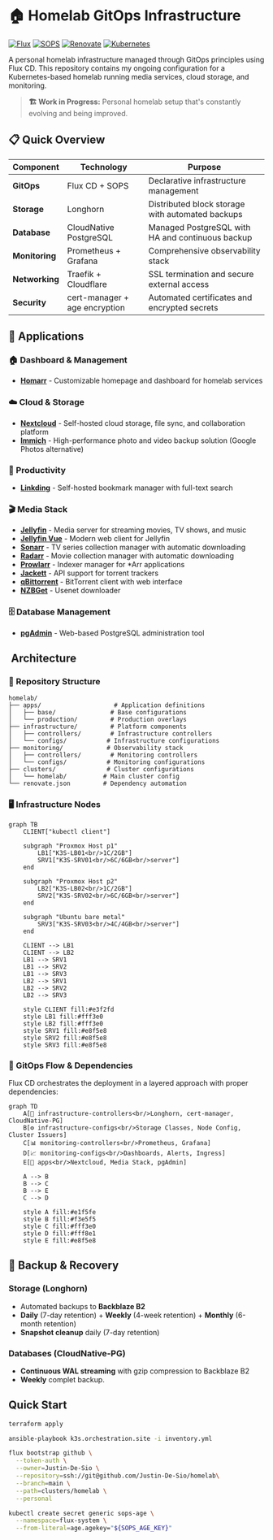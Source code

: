 # 🏠 Homelab GitOps Infrastructure

[![Flux](https://img.shields.io/badge/GitOps-Flux-5C7CFA.svg)](https://fluxcd.io/)
[![SOPS](https://img.shields.io/badge/Secrets-SOPS-orange.svg)](https://github.com/mozilla/sops)
[![Renovate](https://img.shields.io/badge/Dependencies-Renovate-1f8ceb.svg)](https://renovatebot.com/)
[![Kubernetes](https://img.shields.io/badge/Platform-Kubernetes-326CE5.svg)](https://kubernetes.io/)

A personal homelab infrastructure managed through GitOps principles using Flux CD. This repository contains my ongoing configuration for a Kubernetes-based homelab running media services, cloud storage, and monitoring.

> **🏗️ Work in Progress:** Personal homelab setup that's constantly evolving and being improved.

## 📋 Quick Overview

| **Component** | **Technology** | **Purpose** |
|---------------|----------------|-------------|
| **GitOps** | Flux CD + SOPS | Declarative infrastructure management |
| **Storage** | Longhorn | Distributed block storage with automated backups |
| **Database** | CloudNative PostgreSQL | Managed PostgreSQL with HA and continuous backup |
| **Monitoring** | Prometheus + Grafana | Comprehensive observability stack |
| **Networking** | Traefik + Cloudflare | SSL termination and secure external access |
| **Security** | cert-manager + age encryption | Automated certificates and encrypted secrets |

## 📱 Applications

### **🏠 Dashboard & Management**
- **[Homarr](https://homarr.dev/)** - Customizable homepage and dashboard for homelab services

### **☁️ Cloud & Storage**
- **[Nextcloud](https://nextcloud.com/)** - Self-hosted cloud storage, file sync, and collaboration platform
- **[Immich](https://immich.app/)** - High-performance photo and video backup solution (Google Photos alternative)

### **🔖 Productivity**
- **[Linkding](https://github.com/sissbruecker/linkding)** - Self-hosted bookmark manager with full-text search

### **🎬 Media Stack**
- **[Jellyfin](https://jellyfin.org/)** - Media server for streaming movies, TV shows, and music
- **[Jellyfin Vue](https://github.com/jellyfin/jellyfin-vue)** - Modern web client for Jellyfin
- **[Sonarr](https://sonarr.tv/)** - TV series collection manager with automatic downloading
- **[Radarr](https://radarr.video/)** - Movie collection manager with automatic downloading
- **[Prowlarr](https://prowlarr.com/)** - Indexer manager for *Arr applications
- **[Jackett](https://github.com/Jackett/Jackett)** - API support for torrent trackers
- **[qBittorrent](https://www.qbittorrent.org/)** - BitTorrent client with web interface
- **[NZBGet](https://nzbget.net/)** - Usenet downloader

### **🗄️ Database Management**
- **[pgAdmin](https://www.pgadmin.org/)** - Web-based PostgreSQL administration tool



## ️ Architecture

### 📁 Repository Structure
```
homelab/
├── apps/                    # Application definitions
│   ├── base/               # Base configurations
│   └── production/         # Production overlays
├── infrastructure/         # Platform components
│   ├── controllers/        # Infrastructure controllers
│   └── configs/           # Infrastructure configurations
├── monitoring/            # Observability stack
│   ├── controllers/        # Monitoring controllers
│   └── configs/           # Monitoring configurations
├── clusters/              # Cluster configurations
│   └── homelab/          # Main cluster config
└── renovate.json         # Dependency automation
```

### 🖥️ Infrastructure Nodes

```mermaid
graph TB
    CLIENT["kubectl client"]
    
    subgraph "Proxmox Host p1"
        LB1["K3S-LB01<br/>1C/2GB"]
        SRV1["K3S-SRV01<br/>6C/6GB<br/>server"]
    end
    
    subgraph "Proxmox Host p2"
        LB2["K3S-LB02<br/>1C/2GB"]
        SRV2["K3S-SRV02<br/>6C/6GB<br/>server"]
    end

    subgraph "Ubuntu bare metal"
        SRV3["K3S-SRV03<br/>4C/4GB<br/>server"]
    end
    
    CLIENT --> LB1
    CLIENT --> LB2
    LB1 --> SRV1
    LB1 --> SRV2
    LB1 --> SRV3
    LB2 --> SRV1
    LB2 --> SRV2
    LB2 --> SRV3

    style CLIENT fill:#e3f2fd
    style LB1 fill:#fff3e0
    style LB2 fill:#fff3e0
    style SRV1 fill:#e8f5e8
    style SRV2 fill:#e8f5e8
    style SRV3 fill:#e8f5e8
```

### 🔄 GitOps Flow & Dependencies

Flux CD orchestrates the deployment in a layered approach with proper dependencies:

```mermaid
graph TD
    A[🚀 infrastructure-controllers<br/>Longhorn, cert-manager, CloudNative-PG] 
    B[⚙️ infrastructure-configs<br/>Storage Classes, Node Config, Cluster Issuers]
    C[📊 monitoring-controllers<br/>Prometheus, Grafana]
    D[📈 monitoring-configs<br/>Dashboards, Alerts, Ingress]
    E[🔧 apps<br/>Nextcloud, Media Stack, pgAdmin]

    A --> B
    B --> C
    B --> E
    C --> D

    style A fill:#e1f5fe
    style B fill:#f3e5f5
    style C fill:#fff3e0
    style D fill:#fff8e1
    style E fill:#e8f5e8
```


## 🔄 Backup & Recovery

### **Storage (Longhorn)**
- Automated backups to **Backblaze B2** 
- **Daily** (7-day retention) + **Weekly** (4-week retention) + **Monthly** (6-month retention)
- **Snapshot cleanup** daily (7-day retention)

### **Databases (CloudNative-PG)**
- **Continuous WAL streaming** with gzip compression to Backblaze B2
- **Weekly** complet backup.

## Quick Start
```bash
terraform apply

ansible-playbook k3s.orchestration.site -i inventory.yml

flux bootstrap github \
  --token-auth \
  --owner=Justin-De-Sio \
  --repository=ssh://git@github.com/Justin-De-Sio/homelab\
  --branch=main \
  --path=clusters/homelab \
  --personal

kubectl create secret generic sops-age \
  --namespace=flux-system \
  --from-literal=age.agekey="${SOPS_AGE_KEY}"
```